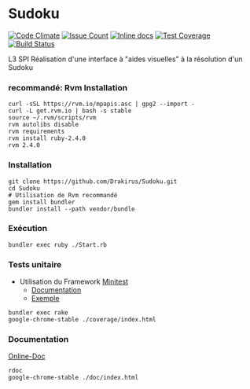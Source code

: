# Sudoku


[![Code Climate](https://codeclimate.com/github/Drakirus/Sudoku/badges/gpa.svg)](https://codeclimate.com/github/Drakirus/Sudoku)
[![Issue Count](https://codeclimate.com/github/Drakirus/Sudoku/badges/issue_count.svg)](https://codeclimate.com/github/Drakirus/Sudoku)
[![Inline docs](http://inch-ci.org/github/Drakirus/Sudoku.svg?branch=master)](http://inch-ci.org/github/Drakirus/Sudoku)
[![Test Coverage](https://codeclimate.com/github/Drakirus/Sudoku/badges/coverage.svg)](https://codeclimate.com/github/Drakirus/Sudoku/coverage)
[![Build Status](https://travis-ci.org/Drakirus/Sudoku.svg)](https://travis-ci.org/Drakirus/Sudoku)


L3 SPI Réalisation d'une interface à "aides visuelles" à la résolution  d'un Sudoku 

### recommandé: Rvm Installation
```
curl -sSL https://rvm.io/mpapis.asc | gpg2 --import -
curl -L get.rvm.io | bash -s stable
source ~/.rvm/scripts/rvm
rvm autolibs disable
rvm requirements
rvm install ruby-2.4.0
rvm 2.4.0
```

### Installation  
```
git clone https://github.com/Drakirus/Sudoku.git
cd Sudoku
# Utilisation de Rvm recommandé
gem install bundler
bundler install --path vendor/bundle
```

### Exécution
`bundler exec ruby ./Start.rb`

### Tests unitaire
* Utilisation du Framework [Minitest](https://github.com/seattlerb/minitest) 
  - [Documentation](http://docs.seattlerb.org/minitest/)
  - [Exemple](https://github.com/Drakirus/Sudoku/blob/master/test/cell_test.rb)

```
bundler exec rake
google-chrome-stable ./coverage/index.html
```

### Documentation

[Online-Doc](http://sudoku.drakirus.xyz/)  
```
rdoc
google-chrome-stable ./doc/index.html
```
